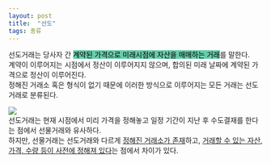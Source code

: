 ```yaml
---
layout: post
title:  "선도"
tags: 종류
---
```

<style>
  mark{
  background-color:#66CDAA;
  }
</style>

<p>
  선도거래는 당사자 간 <mark>계약된 가격으로 미래시점에 자산을 매매하는 거래</mark>를 말한다.<br>
  계약이 이루어지는 시점에서 정산이 이루어지지 않으며, 합의된 미래 날짜에 계약된 가격으로 정산이 이루어진다.<br>
  정해진 거래소 혹은 형식이 없기 때문에 이러한 방식으로 이루어지는 모든 거래는 선도거래로 분류된다.
</p>
<p>
  <img src="https://user-images.githubusercontent.com/79431837/143681240-e53dc7c4-bc45-4446-a57d-b5474fc0152d.jpg"><br>
  선도거래는 현재 시점에서 미리 가격을 정해놓고 일정 기간이 지난 후 수도결재를 한다는 점에서 선물거래와 유사하다.<br>
  하지만, 선물거래는 선도거래와 다르게 <u>정해진 거래소가 존재</u>하고, <u>거래할 수 있는 자산, 가격, 수량 등이 사전에 정해져 있다</u>는 점에서 차이가 있다.
</p>
